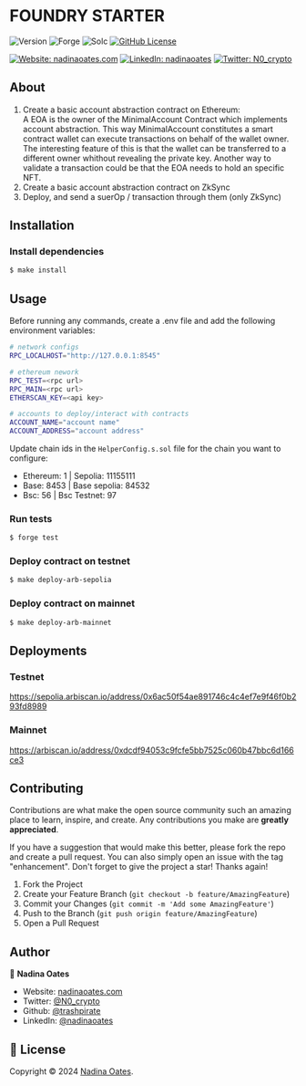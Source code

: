 # FOUNDRY STARTER

![Version](https://img.shields.io/badge/version-1.0.0-blue.svg?style=for-the-badge)
![Forge](https://img.shields.io/badge/forge-v0.2.0-blue.svg?style=for-the-badge)
![Solc](https://img.shields.io/badge/solc-v0.8.20-blue.svg?style=for-the-badge)
[![GitHub License](https://img.shields.io/github/license/trashpirate/foundry-starter?style=for-the-badge)](https://github.com/trashpirate/foundry-starter/blob/master/LICENSE)

[![Website: nadinaoates.com](https://img.shields.io/badge/Portfolio-00e0a7?style=for-the-badge&logo=Website)](https://nadinaoates.com)
[![LinkedIn: nadinaoates](https://img.shields.io/badge/LinkedIn-0a66c2?style=for-the-badge&logo=LinkedIn&logoColor=f5f5f5)](https://linkedin.com/in/nadinaoates)
[![Twitter: N0_crypto](https://img.shields.io/badge/@N0_crypto-black?style=for-the-badge&logo=X)](https://twitter.com/N0_crypto)

## About

1. Create a basic account abstraction contract on Ethereum:  
   A EOA is the owner of the MinimalAccount Contract which implements account abstraction. This way MinimalAccount constitutes a smart contract wallet can execute transactions on behalf of the wallet owner. The interesting feature of this is that the wallet can be transferred to a different owner whithout revealing the private key.
   Another way to validate a transaction could be that the EOA needs to hold an specific NFT.
2. Create a basic account abstraction contract on ZkSync
3. Deploy, and send a suerOp / transaction through them (only ZkSync)



## Installation

### Install dependencies

```bash
$ make install
```

## Usage

Before running any commands, create a .env file and add the following environment variables:

```bash
# network configs
RPC_LOCALHOST="http://127.0.0.1:8545"

# ethereum nework
RPC_TEST=<rpc url>
RPC_MAIN=<rpc url>
ETHERSCAN_KEY=<api key>

# accounts to deploy/interact with contracts
ACCOUNT_NAME="account name"
ACCOUNT_ADDRESS="account address"
```

Update chain ids in the `HelperConfig.s.sol` file for the chain you want to configure:

- Ethereum: 1 | Sepolia: 11155111
- Base: 8453 | Base sepolia: 84532
- Bsc: 56 | Bsc Testnet: 97

### Run tests

```bash
$ forge test
```

### Deploy contract on testnet

```bash
$ make deploy-arb-sepolia
```

### Deploy contract on mainnet

```bash
$ make deploy-arb-mainnet
```

## Deployments

### Testnet
https://sepolia.arbiscan.io/address/0x6ac50f54ae891746c4c4ef7e9f46f0b293fd8989

### Mainnet
https://arbiscan.io/address/0xdcdf94053c9fcfe5bb7525c060b47bbc6d166ce3

## Contributing

Contributions are what make the open source community such an amazing place to learn, inspire, and create. Any contributions you make are **greatly appreciated**.

If you have a suggestion that would make this better, please fork the repo and create a pull request. You can also simply open an issue with the tag "enhancement".
Don't forget to give the project a star! Thanks again!

1. Fork the Project
2. Create your Feature Branch (`git checkout -b feature/AmazingFeature`)
3. Commit your Changes (`git commit -m 'Add some AmazingFeature'`)
4. Push to the Branch (`git push origin feature/AmazingFeature`)
5. Open a Pull Request

## Author

👤 **Nadina Oates**

- Website: [nadinaoates.com](https://nadinaoates.com)
- Twitter: [@N0_crypto](https://twitter.com/N0_crypto)
- Github: [@trashpirate](https://github.com/trashpirate)
- LinkedIn: [@nadinaoates](https://linkedin.com/in/nadinaoates)

## 📝 License

Copyright © 2024 [Nadina Oates](https://github.com/trashpirate).
